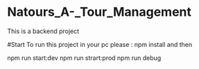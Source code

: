 # Natours_A-_Tour_Management
This is a backend project

#Start
To run this project in your pc please : 
  npm install
and then

  npm run start:dev
  npm run strart:prod
  npm run debug
 
